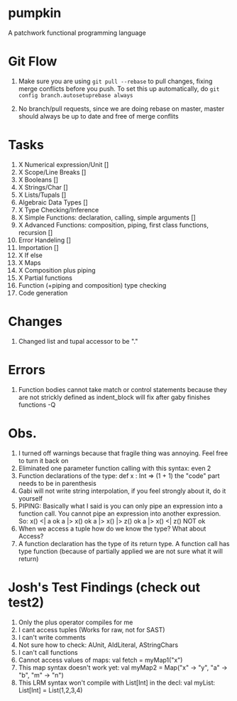 pumpkin
=======

A patchwork functional programming language

Git Flow
======
1) Make sure you are using `git pull --rebase` to pull changes, fixing merge
conflicts before you push. To set this up automatically, do ```git config
branch.autosetuprebase always```

2) No branch/pull requests, since we are doing rebase on master, master should
always be up to date and free of merge conflits

Tasks
======

1. X Numerical expression/Unit []
2. X Scope/Line Breaks []
3. X Booleans []
4. X Strings/Char []
5. X Lists/Tupals []
6. Algebraic Data Types []
7. X Type Checking/Inference
8. X Simple Functions: declaration, calling, simple arguments []
9. X Advanced Functions: composition, piping, first class functions, recursion []
10. Error Handeling []
11. Importation []
12. X If else
13. X Maps
14. X Composition plus piping
15. X Partial functions
16. Function (+piping and composition) type checking
17. Code generation

Changes
======
1. Changed list and tupal accessor to be "."

Errors
======
1. Function bodies cannot take match or control statements
because they are not strickly defined as indent_block will fix after gaby finishes functions -Q

Obs.
======
1. I turned off warnings because that fragile thing was annoying. Feel free to turn it back on
2. Eliminated one parameter function calling with this syntax: even 2
3. Function declarations of the type: def x : Int => (1 + 1) the "code" part needs to be in parenthesis
4. Gabi will not write string interpolation, if you feel strongly about it, do it yourself
5. PIPING: Basically what I said is you can only pipe an expression into a function call. You cannot pipe an expression into another expression.
So:
x() <| a  ok
a |> x()  ok
a |> x() |> z() ok
a |> x() <| z() NOT ok
6. When we access a tuple how do we know the type? What about Access?
7. A function declaration has the type of its return type. A function call has type function (because of partially applied we are not sure what it will return)

Josh's Test Findings (check out test2)
======
1. Only the plus operator compiles for me
2. I cant access tuples (Works for raw, not for SAST)
3. I can't write comments 
4. Not sure how to check: AUnit, AIdLiteral, AStringChars
5. I can't call functions
6. Cannot access values of maps: val fetch = myMap1("x")
7. This map syntax doesn't work yet: val myMap2 = Map("x" -> "y", "a" -> "b", "m" -> "n")
8. This LRM syntax won't compile with List[Int] in the decl: val myList: List[Int] = List(1,2,3,4)
